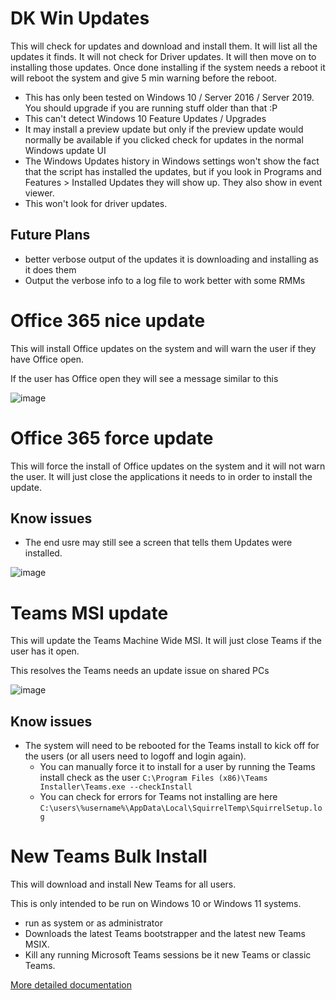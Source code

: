 # DK Win Updates
This will check for updates and download and install them. It will list all the updates it finds. It will not check for Driver updates. It will then move on to installing those updates. Once done installing if the system needs a reboot it will reboot the system and give 5 min warning before the reboot.

* This has only been tested on Windows 10 / Server 2016 / Server 2019. You should upgrade if you are running stuff older than that :P
* This can't detect Windows 10 Feature Updates / Upgrades
* It may install a preview update but only if the preview update would normally be available if you clicked check for updates in the normal Windows update UI
* The Windows Updates history in Windows settings won't show the fact that the script has installed the updates, but if you look in Programs and Features > Installed Updates they will show up. They also show in event viewer.
* This won't look for driver updates.
## Future Plans
* better verbose output of the updates it is downloading and installing as it does them
* Output the verbose info to a log file to work better with some RMMs

# Office 365 nice update
This will install Office updates on the system and will warn the user if they have Office open.

If the user has Office open they will see a message similar to this

![image](https://user-images.githubusercontent.com/4249262/114624998-d5121600-9c6e-11eb-8591-432d3c074969.png)


# Office 365 force update
This will force the install of Office updates on the system and it will not warn the user. It will just close the applications it needs to in order to install the update.

## Know issues
* The end usre may still see a screen that tells them Updates were installed.

![image](https://user-images.githubusercontent.com/4249262/114624847-8f554d80-9c6e-11eb-914f-f6ca8c81f10d.png)

# Teams MSI update
This will update the Teams Machine Wide MSI. It will just close Teams if the user has it open.

This resolves the Teams needs an update issue on shared PCs

![image](https://user-images.githubusercontent.com/4249262/218810874-8682eb7f-bd71-4707-a2a9-50501f32762e.png)

## Know issues
* The system will need to be rebooted for the Teams install to kick off for the users (or all users need to logoff and login again).
  * You can manually force it to install for a user by running the Teams install check as the user `C:\Program Files (x86)\Teams Installer\Teams.exe --checkInstall`
  * You can check for errors for Teams not installing are here `C:\users\%username%\AppData\Local\SquirrelTemp\SquirrelSetup.log`

# New Teams Bulk Install
This will download and install New Teams for all users.

This is only intended to be run on Windows 10 or Windows 11 systems.

- run as system or as administrator
- Downloads the latest Teams bootstrapper and the latest new Teams MSIX.
- Kill any running Microsoft Teams sessions be it new Teams or classic Teams.

[More detailed documentation](https://thedxt.ca/2024/03/new-teams-bulk-install-script/)
